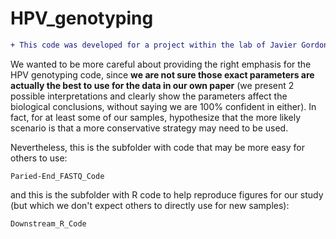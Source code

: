 # HPV_genotyping

```diff
+ This code was developed for a project within the lab of Javier Gordon Ogembo.
```

We wanted to be more careful about providing the right emphasis for the HPV genotyping code, since **we are not sure those exact parameters are actually the best to use for the data in our own paper** (we present 2 possible interpretations and clearly show the parameters affect the biological conclusions, without saying we are 100% confident in either).  In fact, for at least some of our samples, hypothesize that the more likely scenario is that a more conservative strategy may need to be used.

Nevertheless, this is the subfolder with code that may be more easy for others to use:

```
Paried-End_FASTQ_Code
```

and this is the subfolder with R code to help reproduce figures for our study (but which we don't expect others to directly use for new samples):

```
Downstream_R_Code
```
